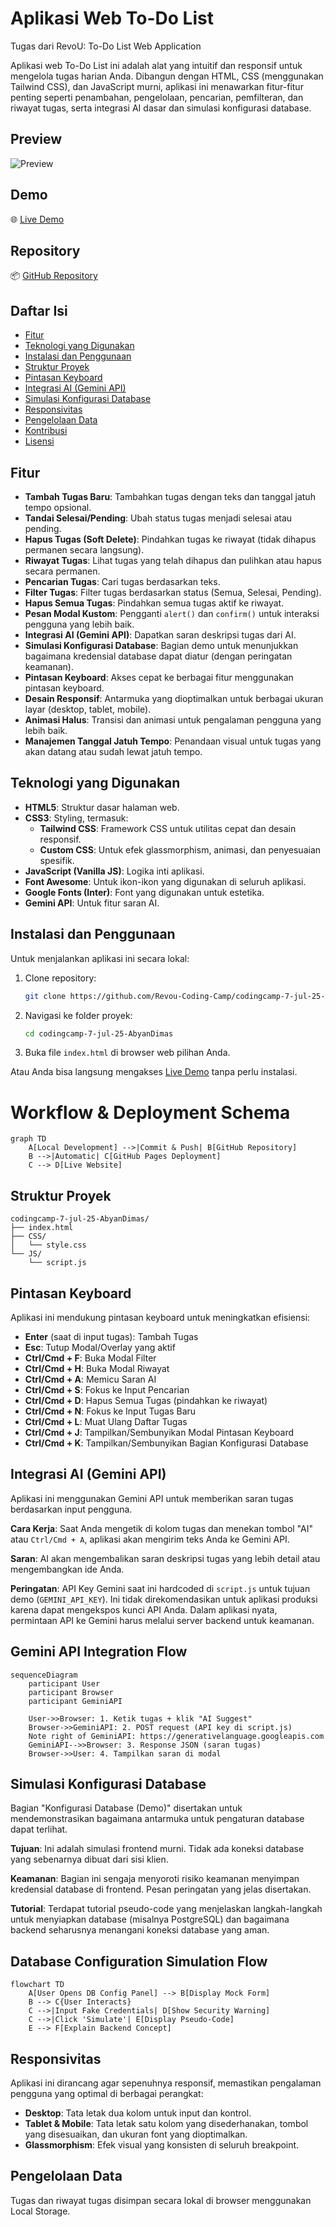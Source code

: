 # Aplikasi Web To-Do List

Tugas dari RevoU: To-Do List Web Application

Aplikasi web To-Do List ini adalah alat yang intuitif dan responsif untuk mengelola tugas harian Anda. Dibangun dengan HTML, CSS (menggunakan Tailwind CSS), dan JavaScript murni, aplikasi ini menawarkan fitur-fitur penting seperti penambahan, pengelolaan, pencarian, pemfilteran, dan riwayat tugas, serta integrasi AI dasar dan simulasi konfigurasi database.

## Preview

![Preview](https://raw.githubusercontent.com/Revou-Coding-Camp/codingcamp-7-jul-25-AbyanDimas/main/assets/preview.png)

## Demo
🌐 [Live Demo](https://revou-coding-camp.github.io/codingcamp-7-jul-25-AbyanDimas/)

## Repository
📦 [GitHub Repository](https://github.com/Revou-Coding-Camp/codingcamp-7-jul-25-AbyanDimas)

## Daftar Isi
- [Fitur](#fitur)
- [Teknologi yang Digunakan](#teknologi-yang-digunakan)
- [Instalasi dan Penggunaan](#instalasi-dan-penggunaan)
- [Struktur Proyek](#struktur-proyek)
- [Pintasan Keyboard](#pintasan-keyboard)
- [Integrasi AI (Gemini API)](#integrasi-ai-gemini-api)
- [Simulasi Konfigurasi Database](#simulasi-konfigurasi-database)
- [Responsivitas](#responsivitas)
- [Pengelolaan Data](#pengelolaan-data)
- [Kontribusi](#kontribusi)
- [Lisensi](#lisensi)

## Fitur
- **Tambah Tugas Baru**: Tambahkan tugas dengan teks dan tanggal jatuh tempo opsional.
- **Tandai Selesai/Pending**: Ubah status tugas menjadi selesai atau pending.
- **Hapus Tugas (Soft Delete)**: Pindahkan tugas ke riwayat (tidak dihapus permanen secara langsung).
- **Riwayat Tugas**: Lihat tugas yang telah dihapus dan pulihkan atau hapus secara permanen.
- **Pencarian Tugas**: Cari tugas berdasarkan teks.
- **Filter Tugas**: Filter tugas berdasarkan status (Semua, Selesai, Pending).
- **Hapus Semua Tugas**: Pindahkan semua tugas aktif ke riwayat.
- **Pesan Modal Kustom**: Pengganti `alert()` dan `confirm()` untuk interaksi pengguna yang lebih baik.
- **Integrasi AI (Gemini API)**: Dapatkan saran deskripsi tugas dari AI.
- **Simulasi Konfigurasi Database**: Bagian demo untuk menunjukkan bagaimana kredensial database dapat diatur (dengan peringatan keamanan).
- **Pintasan Keyboard**: Akses cepat ke berbagai fitur menggunakan pintasan keyboard.
- **Desain Responsif**: Antarmuka yang dioptimalkan untuk berbagai ukuran layar (desktop, tablet, mobile).
- **Animasi Halus**: Transisi dan animasi untuk pengalaman pengguna yang lebih baik.
- **Manajemen Tanggal Jatuh Tempo**: Penandaan visual untuk tugas yang akan datang atau sudah lewat jatuh tempo.

## Teknologi yang Digunakan
- **HTML5**: Struktur dasar halaman web.
- **CSS3**: Styling, termasuk:
  - **Tailwind CSS**: Framework CSS untuk utilitas cepat dan desain responsif.
  - **Custom CSS**: Untuk efek glassmorphism, animasi, dan penyesuaian spesifik.
- **JavaScript (Vanilla JS)**: Logika inti aplikasi.
- **Font Awesome**: Untuk ikon-ikon yang digunakan di seluruh aplikasi.
- **Google Fonts (Inter)**: Font yang digunakan untuk estetika.
- **Gemini API**: Untuk fitur saran AI.

## Instalasi dan Penggunaan
Untuk menjalankan aplikasi ini secara lokal:

1. Clone repository:
   ```bash
   git clone https://github.com/Revou-Coding-Camp/codingcamp-7-jul-25-AbyanDimas.git
   ```
2. Navigasi ke folder proyek:
   ```bash
   cd codingcamp-7-jul-25-AbyanDimas
   ```
3. Buka file `index.html` di browser web pilihan Anda.

Atau Anda bisa langsung mengakses [Live Demo](https://revou-coding-camp.github.io/codingcamp-7-jul-25-AbyanDimas/) tanpa perlu instalasi.

# Workflow & Deployment Schema

```mermaid
graph TD
    A[Local Development] -->|Commit & Push| B[GitHub Repository]
    B -->|Automatic| C[GitHub Pages Deployment]
    C --> D[Live Website]
```

## Struktur Proyek
```
codingcamp-7-jul-25-AbyanDimas/
├── index.html
├── CSS/
│   └── style.css
└── JS/
    └── script.js
```

## Pintasan Keyboard
Aplikasi ini mendukung pintasan keyboard untuk meningkatkan efisiensi:
- **Enter** (saat di input tugas): Tambah Tugas
- **Esc**: Tutup Modal/Overlay yang aktif
- **Ctrl/Cmd + F**: Buka Modal Filter
- **Ctrl/Cmd + H**: Buka Modal Riwayat
- **Ctrl/Cmd + A**: Memicu Saran AI
- **Ctrl/Cmd + S**: Fokus ke Input Pencarian
- **Ctrl/Cmd + D**: Hapus Semua Tugas (pindahkan ke riwayat)
- **Ctrl/Cmd + N**: Fokus ke Input Tugas Baru
- **Ctrl/Cmd + L**: Muat Ulang Daftar Tugas
- **Ctrl/Cmd + J**: Tampilkan/Sembunyikan Modal Pintasan Keyboard
- **Ctrl/Cmd + K**: Tampilkan/Sembunyikan Bagian Konfigurasi Database

## Integrasi AI (Gemini API)
Aplikasi ini menggunakan Gemini API untuk memberikan saran tugas berdasarkan input pengguna.

**Cara Kerja**: Saat Anda mengetik di kolom tugas dan menekan tombol "AI" atau `Ctrl/Cmd + A`, aplikasi akan mengirim teks Anda ke Gemini API.

**Saran**: AI akan mengembalikan saran deskripsi tugas yang lebih detail atau mengembangkan ide Anda.

**Peringatan**: API Key Gemini saat ini hardcoded di `script.js` untuk tujuan demo (`GEMINI_API_KEY`). Ini tidak direkomendasikan untuk aplikasi produksi karena dapat mengekspos kunci API Anda. Dalam aplikasi nyata, permintaan API ke Gemini harus melalui server backend untuk keamanan.

## Gemini API Integration Flow

```mermaid
sequenceDiagram
    participant User
    participant Browser
    participant GeminiAPI
    
    User->>Browser: 1. Ketik tugas + klik "AI Suggest"
    Browser->>GeminiAPI: 2. POST request (API key di script.js)
    Note right of GeminiAPI: https://generativelanguage.googleapis.com
    GeminiAPI-->>Browser: 3. Response JSON (saran tugas)
    Browser->>User: 4. Tampilkan saran di modal
```

## Simulasi Konfigurasi Database
Bagian "Konfigurasi Database (Demo)" disertakan untuk mendemonstrasikan bagaimana antarmuka untuk pengaturan database dapat terlihat.

**Tujuan**: Ini adalah simulasi frontend murni. Tidak ada koneksi database yang sebenarnya dibuat dari sisi klien.

**Keamanan**: Bagian ini sengaja menyoroti risiko keamanan menyimpan kredensial database di frontend. Pesan peringatan yang jelas disertakan.

**Tutorial**: Terdapat tutorial pseudo-code yang menjelaskan langkah-langkah untuk menyiapkan database (misalnya PostgreSQL) dan bagaimana backend seharusnya menangani koneksi database yang aman.

## Database Configuration Simulation Flow

```mermaid
flowchart TD
    A[User Opens DB Config Panel] --> B[Display Mock Form]
    B --> C{User Interacts}
    C -->|Input Fake Credentials| D[Show Security Warning]
    C -->|Click 'Simulate'| E[Display Pseudo-Code]
    E --> F[Explain Backend Concept]
```

## Responsivitas
Aplikasi ini dirancang agar sepenuhnya responsif, memastikan pengalaman pengguna yang optimal di berbagai perangkat:

- **Desktop**: Tata letak dua kolom untuk input dan kontrol.
- **Tablet & Mobile**: Tata letak satu kolom yang disederhanakan, tombol yang disesuaikan, dan ukuran font yang dioptimalkan.
- **Glassmorphism**: Efek visual yang konsisten di seluruh breakpoint.

## Pengelolaan Data
Tugas dan riwayat tugas disimpan secara lokal di browser menggunakan Local Storage.

